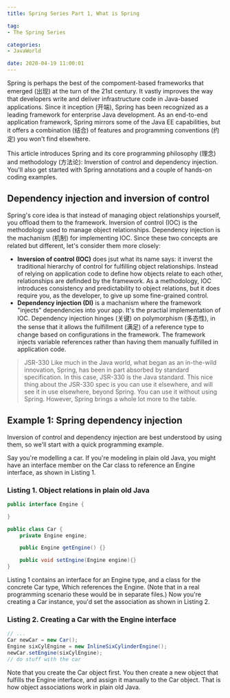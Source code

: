 ```yaml
---
title: Spring Series Part 1, What is Spring

tag:
- The Spring Series

categories:
- JavaWorld

date: 2020-04-19 11:00:01
---
```

Spring is perhaps the best of the compoment-based frameworks that emerged (出现) at the turn of the 21st century. It vastly improves the way that developers write and deliver infrastructure code in Java-based applications. Since it inception (开端), Spring has been recognized as a leading framework for enterprise Java development. As an end-to-end application framework, Spring mirrors some of the Java EE capabilities, but it offers a combination (结合) of features and programming conventions (约定) you won't find elsewhere.

This article introduces Spring and its core programming philosophy (理念) and methodology (方法论): Inverstion of control and dependency injection. You'll also get started with Spring annotations and a couple of hands-on coding examples.

## Dependency injection and inversion of control
Spring's core idea is that instead of managing object relationships yourself, you offload them to the framework. Inversion of control (IOC) is the methodology used to manage object relationships. Dependency injection is the machanism (机制) for implementing IOC. Since these two concepts are related but different, let's consider them more closely:
- **Inversion of control (IOC)** does jsut what its name says: it inverst the traditional hierarchy of control for fulfilling object relationships. Instead of relying on application code to define how objects relate to each other, relationships are definded by the framework. As a methodology, IOC introduces consistency and predictability to object relations, but it does require you, as the developer, to give up some fine-grained control.
- **Dependency injection (DI)** is a machanism where the framework "injects" dependencies into your app. It's the practial implementation of IOC. Dependency injection hinges (关键) on polymorphism (多态性), in the sense that it allows the fulfillment (满足) of a reference type to change based on configurations in the framework. The framework injects variable references rather than having them manually fulfilled in application code.

>JSR-330
> Like much in the Java world, what began as an in-the-wild innovation, Spring, has been in part absorbed by standard specification. In this case, JSR-330 is the Java standard. This nice thing about the JSR-330 spec is you can use it elsewhere, and will see it in use elsewhere, beyond Spring. You can use it without using Spring. However, Spring brings a whole lot more to the table.

## Example 1: Spring dependency injection
Inversion of control and dependency injection are best understood by using them, so we'll start with a quick programming example.

Say you're modelling a car. If you're modeling in plain old Java, you might have an interface member on the Car class to reference an Engine interface, as shown in Listing 1.

### Listing 1. Object relations in plain old Java
```java
public interface Engine {

}

public class Car {
    private Engine engine;

    public Engine getEngine() {}

    public void setEngine(Engine engine){}
}
```

Listing 1 contains an interface for an Engine type, and a class for the concrete Car type, Which references the Engine. (Note that in a real programming scenario these would be in separate files.) Now you're creating a Car instance, you'd set the association as shown in Listing 2.

### Listing 2. Creating a Car with the Engine interface
```java
// ...
Car newCar = new Car();
Engine sixCylEngine = new InlineSixCylinderEngine();
newCar.setEngine(sixCylEngine);
// do stuff with the car
```

Note that you create the Car object first. You then create a new object that fulfills the Engine interface, and assign it manually to the Car object. That is how object associations work in plain old Java.